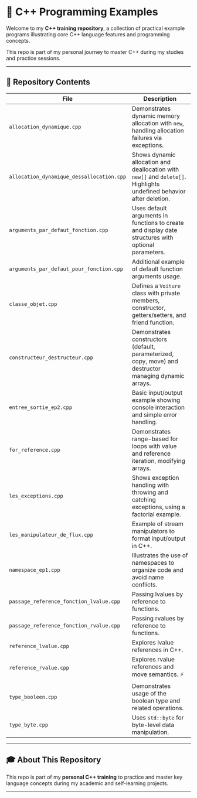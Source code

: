 # 🚀 C++ Programming Examples

Welcome to my **C++ training repository**, a collection of practical example programs illustrating core C++ language features and programming concepts.  

This repo is part of my personal journey to master C++ during my studies and practice sessions.  

---

## 📂 Repository Contents  

| File                                   | Description                                                                                      |
|---------------------------------------|------------------------------------------------------------------------------------------------|
| `allocation_dynamique.cpp`              | Demonstrates dynamic memory allocation with `new`, handling allocation failures via exceptions.  |
| `allocation_dynamique_dessallocation.cpp` | Shows dynamic allocation and deallocation with `new[]` and `delete[]`. Highlights undefined behavior after deletion.        |
| `arguments_par_defaut_fonction.cpp`    | Uses default arguments in functions to create and display date structures with optional parameters.  |
| `arguments_par_defaut_pour_fonction.cpp`| Additional example of default function arguments usage.                                    |
| `classe_objet.cpp`                      | Defines a `Voiture` class with private members, constructor, getters/setters, and friend function.  |
| `constructeur_destructeur.cpp`         | Demonstrates constructors (default, parameterized, copy, move) and destructor managing dynamic arrays. |
| `entree_sortie_ep2.cpp`                 | Basic input/output example showing console interaction and simple error handling.          |
| `for_reference.cpp`                     | Demonstrates range-based for loops with value and reference iteration, modifying arrays.     |
| `les_exceptions.cpp`                    | Shows exception handling with throwing and catching exceptions, using a factorial example.   |
| `les_manipulateur_de_flux.cpp`         | Example of stream manipulators to format input/output in C++.                           |
| `namespace_ep1.cpp`                     | Illustrates the use of namespaces to organize code and avoid name conflicts.              |
| `passage_reference_fonction_lvalue.cpp`| Passing lvalues by reference to functions.                                                |
| `passage_reference_fonction_rvalue.cpp`| Passing rvalues by reference to functions.                                                 |
| `reference_lvalue.cpp`                  | Explores lvalue references in C++.                                                        |
| `reference_rvalue.cpp`                  | Explores rvalue references and move semantics. ⚡                                            |
| `type_booleen.cpp`                      | Demonstrates usage of the boolean type and related operations.                            |
| `type_byte.cpp`                         | Uses `std::byte` for byte-level data manipulation.                                      |

---

## 🎓 About This Repository  

This repo is part of my **personal C++ training** to practice and master key language concepts during my academic and self-learning projects.  


---
